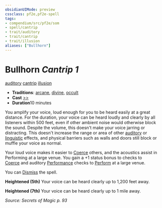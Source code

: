 ```yaml
---
obsidianUIMode: preview
cssclass: pf2e,pf2e-spell
tags:
- compendium/src/pf2e/som
- spell/cantrip
- trait/auditory
- trait/cantrip
- trait/illusion
aliases: ["Bullhorn"]
---
```

# Bullhorn *Cantrip 1*   
[auditory](../../rules/traits/auditory.md)  [cantrip](../../rules/traits/cantrip.md)  [illusion](../../rules/traits/illusion.md)  

- **Traditions**: [arcane](../../rules/traits/arcane.md), [divine](../../rules/traits/divine.md), [occult](../../rules/traits/occult.md)
- **Cast** [>>](../../rules/core-rulebook/chapter-9-playing-the-game.md#Actions "Two-Action") 
- **Duration**10 minutes

You amplify your voice, loud enough for you to be heard easily at a great distance. For the duration, your voice can be heard loudly and clearly by all listeners within 500 feet, even if other ambient noise would otherwise block the sound. Despite the volume, this doesn't make your voice jarring or distracting. This doesn't increase the range or area of other [auditory](../../rules/traits/auditory.md) or [linguistic](../../rules/traits/linguistic.md) effects, and physical barriers such as walls and doors still block or muffle your voice as normal.

Your loud voice makes it easier to [Coerce](../../rules/actions/coerce.md) others, and the acoustics assist in Performing at a large venue. You gain a +1 status bonus to checks to [Coerce](../../rules/actions/coerce.md) and auditory [Performance](../skills.md#Performance) checks to [Perform](../../rules/actions/perform.md) at a large venue.

You can [Dismiss](../../rules/actions/dismiss.md) the spell.

**Heightened (5th)** Your voice can be heard clearly up to 1,200 feet away.

**Heightened (7th)** Your voice can be heard clearly up to 1 mile away.

*Source: Secrets of Magic p. 93*
